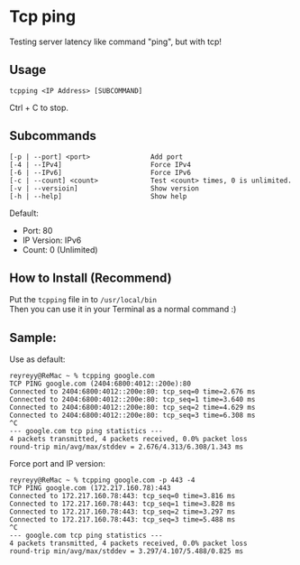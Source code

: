 # Tcp ping

Testing server latency like command "ping", but with tcp!

## Usage

```
tcpping <IP Address> [SUBCOMMAND]
```

Ctrl + C to stop.

## Subcommands

```
[-p | --port] <port>               Add port
[-4 | --IPv4]                      Force IPv4
[-6 | --IPv6]                      Force IPv6
[-c | --count] <count>             Test <count> times, 0 is unlimited.
[-v | --versioin]                  Show version
[-h | --help]                      Show help
```

Default:

- Port: 80
- IP Version: IPv6
- Count: 0 (Unlimited)

## How to Install (Recommend)

Put the `tcpping` file in to `/usr/local/bin` <br>
Then you can use it in your Terminal as a normal command :)

## Sample:

Use as default:

```
reyreyy@ReMac ~ % tcpping google.com
TCP PING google.com (2404:6800:4012::200e):80
Connected to 2404:6800:4012::200e:80: tcp_seq=0 time=2.676 ms
Connected to 2404:6800:4012::200e:80: tcp_seq=1 time=3.640 ms
Connected to 2404:6800:4012::200e:80: tcp_seq=2 time=4.629 ms
Connected to 2404:6800:4012::200e:80: tcp_seq=3 time=6.308 ms
^C
--- google.com tcp ping statistics ---
4 packets transmitted, 4 packets received, 0.0% packet loss
round-trip min/avg/max/stddev = 2.676/4.313/6.308/1.343 ms
```

Force port and IP version:

```
reyreyy@ReMac ~ % tcpping google.com -p 443 -4
TCP PING google.com (172.217.160.78):443
Connected to 172.217.160.78:443: tcp_seq=0 time=3.816 ms
Connected to 172.217.160.78:443: tcp_seq=1 time=3.828 ms
Connected to 172.217.160.78:443: tcp_seq=2 time=3.297 ms
Connected to 172.217.160.78:443: tcp_seq=3 time=5.488 ms
^C
--- google.com tcp ping statistics ---
4 packets transmitted, 4 packets received, 0.0% packet loss
round-trip min/avg/max/stddev = 3.297/4.107/5.488/0.825 ms
```

